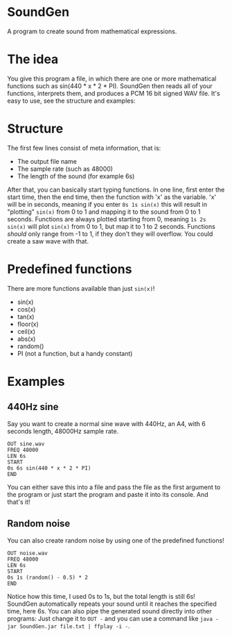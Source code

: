 # SoundGen
A program to create sound from mathematical expressions.

# The idea
You give this program a file, in which there are one or more mathematical functions such as sin(440 * x * 2 * PI). SoundGen then reads all of your functions, interprets them, and produces a PCM 16 bit signed WAV file. It's easy to use, see the structure and examples:

# Structure
The first few lines consist of meta information, that is:
- The output file name
- The sample rate (such as 48000)
- The length of the sound (for example 6s)

After that, you can basically start typing functions. In one line, first enter the start time, then the end time, then the function with 'x' as the variable. 'x' will be in seconds, meaning if you enter `0s 1s sin(x)` this will result in "plotting" `sin(x)` from 0 to 1 and mapping it to the sound from 0 to 1 seconds. Functions are always plotted starting from 0, meaning `1s 2s sin(x)` will plot `sin(x)` from 0 to 1, but map it to 1 to 2 seconds. Functions *should* only range from -1 to 1, if they don't they will overflow. You could create a saw wave with that.

# Predefined functions
There are more functions available than just `sin(x)`!
- sin(x)
- cos(x)
- tan(x)
- floor(x)
- ceil(x)
- abs(x)
- random()
- PI (not a function, but a handy constant)

# Examples
## 440Hz sine
Say you want to create a normal sine wave with 440Hz, an A4, with 6 seconds length, 48000Hz sample rate.
```
OUT sine.wav
FREQ 48000
LEN 6s
START
0s 6s sin(440 * x * 2 * PI)
END
```

You can either save this into a file and pass the file as the first argument to the program or just start the program and paste it into its console. And that's it!

## Random noise
You can also create random noise by using one of the predefined functions!
```
OUT noise.wav
FREQ 48000
LEN 6s
START
0s 1s (random() - 0.5) * 2
END
```

Notice how this time, I used 0s to 1s, but the total length is still 6s! SoundGen automatically repeats your sound until it reaches the specified time, here 6s. You can also pipe the generated sound directly into other programs: Just change it to `OUT -` and you can use a command like `java -jar SoundGen.jar file.txt | ffplay -i -`.
